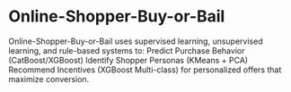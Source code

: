 # Online-Shopper-Buy-or-Bail
Online-Shopper-Buy-or-Bail uses supervised learning, unsupervised learning, and rule-based systems to:  Predict Purchase Behavior (CatBoost/XGBoost)  Identify Shopper Personas (KMeans + PCA)  Recommend Incentives (XGBoost Multi-class) for personalized offers that maximize conversion.
